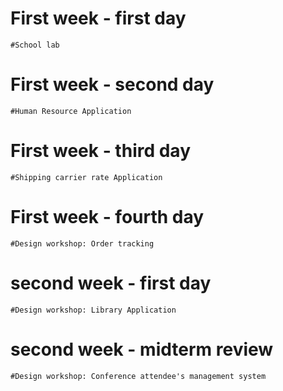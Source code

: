 # First week - first day
	#School lab
	

# First week - second day
	#Human Resource Application

# First week - third day
	#Shipping carrier rate Application 
	
# First week - fourth day
	#Design workshop: Order tracking

# second week - first day
	#Design workshop: Library Application 
	
# second week - midterm review
	#Design workshop: Conference attendee's management system
